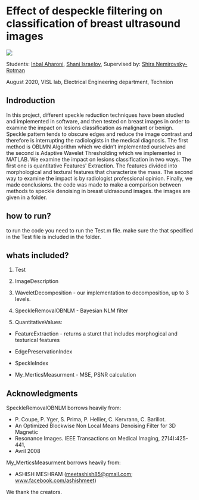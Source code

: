 # Effect of despeckle filtering on classification of breast ultrasound images

![](https://s6.gifyu.com/images/Animation-of-the-image-processing.gif)

Students: [Inbal Aharoni](mailto:AHARONINBAL@gmail.com),  [Shani Israelov](mailto:shani1610@gmail.com), Supervised by: [Shira Nemirovsky-Rotman](mailto:nshira@campus.technion.ac.il)

August 2020, VISL lab, Electrical Engineering department, Technion

## Indroduction
In this project, different speckle reduction techniques have been studied and implemented in software,
and then tested on breast images in order to examine the impact on lesions classification as malignant or benign.
Speckle pattern tends to obscure edges and reduce the image contrast and therefore is interrupting the radiologists in the medical diagnosis.
The first method is OBLMN Algorithm which we didn’t implemented ourselves
and the second is Adaptive Wavelet Thresholding which we implemented in MATLAB. 
We examine the impact on lesions classification in two ways. 
The first one is quantitative Features' Extraction. The features divided into morphological and textural features that characterize the mass.
The second way to examine the impact is by radiologist professional opinion. Finally, we made conclusions. 
the code was made to make a comparison between methods to speckle denoising in breast uldrasound images. 
the images are given in a folder. 

## how to run? 
to run the code you need to run the Test.m file.  make sure the that specified in the Test file is included in the folder. 

## whats included? 

1.	Test

2.	ImageDescription

3.	WaveletDecomposition - our implementation to decomposition, up to 3 levels. 

4. SpeckleRemovalOBNLM - Bayesian NLM filter

5. 	QuantitativeValues:

* FeatureExtraction - returns a sturct that includes morphogical and texturical features

* EdgePreservationIndex

* SpeckleIndex

* My_MerticsMeasurment - MSE, PSNR calculation 

## Acknowledgments

SpeckleRemovalOBNLM borrows heavily from: 
 *  P. Coupe, P. Yger, S. Prima, P. Hellier, C. Kervrann, C. Barillot.     
 *  An Optimized Blockwise Non Local Means Denoising Filter for 3D Magnetic
 *  Resonance Images. IEEE Transactions on Medical Imaging, 27(4):425-441, 
 *  Avril 2008                                                             

My_MerticsMeasurment borrows heavily from:
* ASHISH MESHRAM (meetashish85@gmail.com; www.facebook.com/ashishmeet)     

We thank the creators. 
